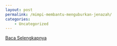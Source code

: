 ```yaml
---
layout: post
permalink: /mimpi-membantu-menguburkan-jenazah/
categories:
    - Uncategorized
---
```


[Baca Selengkapnya](/07)